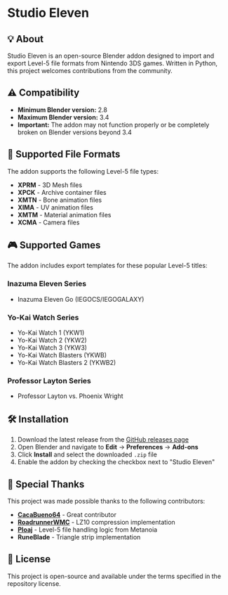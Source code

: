 # Studio Eleven

## 💡 About
Studio Eleven is an open-source Blender addon designed to import and export Level-5 file formats from Nintendo 3DS games. Written in Python, this project welcomes contributions from the community.

## ⚠️ Compatibility
- **Minimum Blender version:** 2.8
- **Maximum Blender version:** 3.4
- **Important:** The addon may not function properly or be completely broken on Blender versions beyond 3.4

## 📂 Supported File Formats
The addon supports the following Level-5 file types:

- **XPRM** - 3D Mesh files
- **XPCK** - Archive container files
- **XMTN** - Bone animation files
- **XIMA** - UV animation files
- **XMTM** - Material animation files
- **XCMA** - Camera files

## 🎮 Supported Games
The addon includes export templates for these popular Level-5 titles:

### Inazuma Eleven Series
- Inazuma Eleven Go (IEGOCS/IEGOGALAXY)

### Yo-Kai Watch Series
- Yo-Kai Watch 1 (YKW1)
- Yo-Kai Watch 2 (YKW2)
- Yo-Kai Watch 3 (YKW3)
- Yo-Kai Watch Blasters (YKWB)
- Yo-Kai Watch Blasters 2 (YKWB2)

### Professor Layton Series
- Professor Layton vs. Phoenix Wright

## 🛠️ Installation

1. Download the latest release from the [GitHub releases page](https://github.com/Tiniifan/studio_eleven/releases/latest)
2. Open Blender and navigate to **Edit** → **Preferences** → **Add-ons**
3. Click **Install** and select the downloaded `.zip` file
4. Enable the addon by checking the checkbox next to "Studio Eleven"

## 🙏 Special Thanks

This project was made possible thanks to the following contributors:

- **[CacaBueno64](https://github.com/CacaBueno64/)** - Great contributor
- **[RoadrunnerWMC](https://github.com/RoadrunnerWMC/ndspy)** - LZ10 compression implementation
- **[Ploaj](https://github.com/Ploaj/Metanoia/tree/master/Metanoia)** - Level-5 file handling logic from Metanoia
- **RuneBlade** - Triangle strip implementation

## 📄 License

This project is open-source and available under the terms specified in the repository license.
